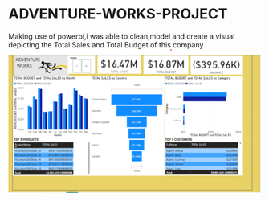 # ADVENTURE-WORKS-PROJECT
Making use of powerbi,i was able to clean,model and create a visual depicting the Total Sales and Total Budget of this company.
![DASHBOARD](Adventure.png)
